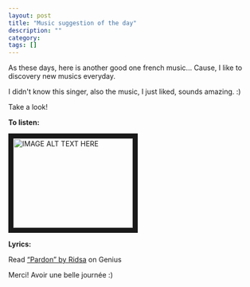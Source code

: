 ```yaml
---
layout: post
title: "Music suggestion of the day"
description: ""
category: 
tags: []
---
```


As these days, here is another good one french music... Cause, I like to discovery new musics everyday.

I didn't know this singer, also the music, I just liked, sounds amazing. :)

Take a look!

**To listen:** 

<a href="http://www.youtube.com/watch?feature=player_embedded&v=Efo423K-rwo
" target="_blank"><img src="http://img.youtube.com/vi/Efo423K-rwo/0.jpg" 
alt="IMAGE ALT TEXT HERE" width="240" height="180" border="10" /></a>


**Lyrics:**
<div id='rg_embed_link_2373655' class='rg_embed_link' data-song-id='2373655'>Read <a href='http://genius.com/Ridsa-pardon-lyrics'>“Pardon” by Ridsa</a> on Genius</div> <script crossorigin src='//genius.com/songs/2373655/embed.js'></script>

Merci!
Avoir une belle journée :)